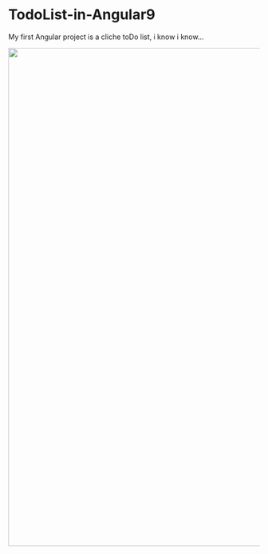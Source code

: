 # TodoList-in-Angular9
 My first Angular project is a cliche toDo list, i know i know...
 
 <img src="src\assets\readme.gif" alt="" width="1000" />
